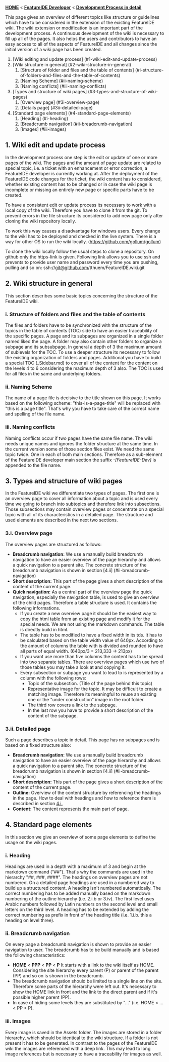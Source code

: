 <!-- Breadcrumb -->
[**HOME**](https://github.com/tthuem/FeatureIDE/wiki) < [**FeatureIDE Developer**](https://github.com/tthuem/FeatureIDE/wiki/FeatureIDE-Developer) < [**Development Process in detail**](https://github.com/tthuem/FeatureIDE/wiki/Development-Process-in-detail)

<!-- Introduction -->
This page gives an overview of different topics like structure or guidelines which have to be considered in the extension of the existing FeatureIDE wiki. The wiki extension or modification is an important part of the development process. A continuous development of the wiki is necessary to fill up all of the pages. It also helps the users and contributors to have an easy access to all of the aspects of FeatureIDE and all changes since the initial version of a wiki page has been created.

<!-- Outline -->
1. [Wiki editing and  update process] (#1-wiki-edit-and-update-process)
2. [Wiki structure in general] (#2-wiki-structure-in-general)
	1. [Structure of folder and files and the table of contents] (#i-structure-of-folders-and-files-and-the-table-of-contents)
	2. [Naming Scheme] (#ii-naming-scheme)
	3. [Naming conflicts] (#iii-naming-conflicts)
3. [Types and structure of wiki pages] (#3-types-and-structure-of-wiki-pages)
	1. [Overview page] (#3i-overview-page)
	2. [Details page] (#3ii-detailed-page)
4. [Standard page elements] (#4-standard-page-elements)
	1. [Heading] (#i-heading)
	2. [Breadcrumb navigation] (#ii-breadcrumb-navigation)
	3. [Images] (#iii-images)


<!-- Content -->
## 1. Wiki edit and update process
In the development process one step is the edit or update of one or more pages of the wiki. The pages and the amount of page update are related to special topic, i.e. a ticket with an enhancement or error correction, a FeatureIDE developer is currently working at. After the deployment of the FeatureIDE code changes for the ticket, the wiki content has to considered, whether existing content has to be changed or in case the wiki page is incomplete or missing an entirely new page or specific parts have to be created.

To have a consistent edit or update process its necessary to work with a local copy of the wiki. Therefore you have to clone it from the git. To prevent errors in the file structure its considered to add new page only after cloning the wiki repository locally. 

To work this way causes a disadvantage for windows users. Every change to the wiki has to be deployed and checked in the live system. There is a way for other OS to run the wiki locally. (https://github.com/gollum/gollum)

To clone the wiki locally follow the usual steps to clone a repository. On github only the https-link is given. 
Following link allows you to use ssh and prevents to provide user name and password every time you are pushing, pulling and so on:
ssh://git@github.com/tthuem/FeatureIDE.wiki.git

## 2. Wiki structure in general
This section describes some basic topics concerning the structure of the FeatureIDE wiki.
### i. Structure of folders and files and the table of contents
The files and folders have to be synchronized with the structure of the topics in the table of contents (TOC) side to have an easier traceability of the specific pages. A page and its subpages are organized in a single folder named liked the page. A folder may also contain other folders to organize a subpage and its subsubpage. In general a depth of 3 the maximum amount of sublevels for the TOC. To use a deeper structure its necessary to follow the existing organization of folders and pages. Additional you have to build a special TOC (_Sidebar.md) to cover all of the content for the content on the levels 4 to 6 considering the maximum depth of 3 also. The TOC is used for all files in the same and underlying folders.

### ii. Naming Scheme
The name of a page file is decisive to the title shown on this page. It works based on the following scheme: "this-is-a-page-title" will be replaced with "this is a page title". That's why you have to take care of the correct name and spelling of the file name. 

### iii. Naming conflicts
Naming conflicts occur if two pages have the same file name. The wiki needs unique names and ignores the folder structure at the same time. In the current version some of those section files exist. We need the same topic twice. One in each of both main sections. Therefore as a sub-element of the FeatureIDE developer main section the suffix *-[FeatureIDE-Dev]* is appended to the file name.

## 3. Types and structure of wiki pages
In the FeatureIDE wiki we differentiate two types of pages. The first one is an overview page to cover all information about a topic and is used every time we going to branch into subtopics and therefore link into subsections. Those subsections may contain overview pages or concentrate on a special topic with all of its characteristics in a detailed page. The structure and used elements are described in the next two sections.

### 3.i. Overview page
The overview pages are structured as follows:
* **Breadcrumb navigation:**  We use a manually build breadcrumb navigation to have an easier overview of the page hierarchy and allows a quick navigation to a parent site. The concrete structure of the breadcrumb navigation is shown in section [4.ii] (#ii-breadcrumb-navigation)
* **Short description:** This part of the page gives a short description of the content of the current page.
* **Quick navigation:** As a central part of the overview page the quick navigation, especially the navigation table, is used to give an overview of the child pages. Therefore a table structure is used. It contains the following informations.
  * If you create a new overview page it should be the easiest way to copy the html table from an existing page and modify it for the special needs. We are not using the markdown commands. The table is directly build in html.
  * The table has to be modified to have a fixed width in its tds. It has to be calculated based on the table width value of 640px. According to the amount of columns the table with is divided and rounded to have all parts of equal width. (640px/3 = 213,333 -> 213px)
  * If you want use more than five columns the content has to be spread into two separate tables. There are overview pages which use two of those tables you may take a look at and copying it.
  * Every subsection or subpage you want to lead to is represented by a column with the following rows:
    * Topic of the subsection. (Title of the page behind this topic)
	* Representative image for the topic. It may be difficult to create a matching image. Therefore its meaningful to reuse an existing one or the "under construction" image in the root folder.
	* The third row covers a link to the subpage.
	* In the last row you have to provide a short description of the content of the subpage.
	
### 3.ii. Detailed page
Such a page describes a topic in detail. This page has no subpages and is based on a fixed structure also:
* **Breadcrumb navigation:**  We use a manually build breadcrumb navigation to have an easier overview of the page hierarchy and allows a quick navigation to a parent site. The concrete structure of the breadcrumb navigation is shown in section [4.ii] (#ii-breadcrumb-navigation)
* **Short description:** This part of the page gives a short description of the content of the current page.
* **Outline:** Overview of the content structure by referencing the headings in the page. How to deal with headings and how to reference them is described in section [4.i.](#i-heading)
* **Content:** The content represents the main part of page.

## 4. Standard page elements
In this section we give an overview of some page elements to define the usage on the wiki pages.

### i. Heading
Headings are used in a depth with a maximum of 3 and begin at the markdown command ("##"). That's why the commands are used in the hierarchy "##, ###, ####". The headings on overview pages are not numbered. On a detailed page headings are used in a numbered way to build up a structured content. A heading isn't numbered automatically. 
The correct numbering has to be added manually based on the markdown numbering of the outline hierarchy (i.e. 2.i.b or 3.iv). The first level uses Arabic numbers followed by Latin numbers on the second level and small letters on the third level. 
A heading has to be extended by adding the correct numbering as prefix in front of the heading title (i.e. 1.i.b. this a heading on level three).

### ii. Breadcrumb navigation
On every page a breadcrumb navigation is shown to provide an easier navigation to user. The breadcrumb has to be build manually and is based the following characteristics:
* **HOME** < **PPP** < **PP** < **P** It starts with a link to the wiki itself as HOME. Considering the site hierarchy every parent (P) or parent of the parent (PP) and so on is shown in the breadcrumb. 
* The breadcrumb navigation should be limited to a single line on the site. Therefore some parts of the hierarchy were left out. It's necessary to show the HOME link in front and the link to the direct parent and if it's possible higher parent (PP). 
* In case of hiding some levels they are substituted by "..." (i.e. HOME < ... < PP < P).

### iii. Images
Every image is saved in the Assets folder. The images are stored in a folder hierarchy, which should be identical to the wiki structure. If a folder is not present it has to be generated. In contrast to the pages of the FeatureIDE wiki the images are referenced with a deep link. This may lead to long image references but is necessary to have a traceability for images as well.




